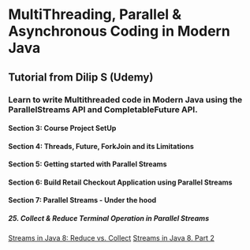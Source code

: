 # MultiThreading, Parallel & Asynchronous Coding in Modern Java

## Tutorial from Dilip S (Udemy)

### Learn to write Multithreaded code in Modern Java using the ParallelStreams API and CompletableFuture API.

#### Section 3: Course Project SetUp

#### Section 4: Threads, Future, ForkJoin and its Limitations

#### Section 5: Getting started with Parallel Streams

#### Section 6: Build Retail Checkout Application using Parallel Streams

#### Section 7: Parallel Streams - Under the hood

#####  25. Collect & Reduce Terminal Operation in Parallel Streams
       
[Streams in Java 8: Reduce vs. Collect](https://www.youtube.com/watch?v=oWlWEKNM5Aw&feature=youtu.be)
[Streams in Java 8. Part 2](https://www.youtube.com/watch?v=H7VbRz9aj7c&feature=youtu.be)